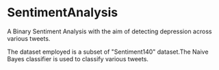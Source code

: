 # SentimentAnalysis
A Binary Sentiment Analysis with the aim of detecting depression across various tweets.

The dataset employed is a subset of "Sentiment140" dataset.The Naive Bayes classifier is used to classify various tweets. 
